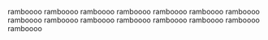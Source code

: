 ramboooo
ramboooo
ramboooo
ramboooo
ramboooo
ramboooo
ramboooo
ramboooo
ramboooo
ramboooo
ramboooo
ramboooo
ramboooo
ramboooo
ramboooo
